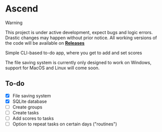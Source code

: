 # Ascend

> [!WARNING]
> This project is under active development, expect bugs and logic errors. Drastic changes may happen without prior notice. All working versions of the code will be available on **[Releases](https://github.com/luq-mn/Ascend/releases)**

Simple CLI-based to-do app, where you get to add and set scores

The file saving system is currently only designed to work on Windows, support for MacOS and Linux will come soon.

## To-do

- [x] File saving system
- [x] SQLite database
- [ ] Create groups
- [ ] Create tasks
- [ ] Add scores to tasks
- [ ] Option to repeat tasks on certain days ("routines")
